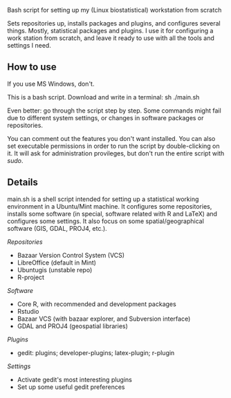 Bash script for setting up my (Linux biostatistical) workstation from scratch

Sets repositories up, installs packages and plugins, and configures several things. Mostly, statistical packages and plugins. I use it for configuring a work station from scratch, and leave it ready to use with all the tools and settings I need. 


## How to use

If you use MS Windows, don't.

This is a bash script.
Download and write in a terminal:
sh ./main.sh

Even better: go through the script step by step. 
Some commands might fail due to different system settings, or changes in software packages or repositories.

You can comment out the features you don't want installed.
You can also set executable permissions in order to run the script by double-clicking on it.
It will ask for administration provileges, but don't run the entire script with *sudo*.


## Details

main.sh is a shell script intended for setting up a statistical working environment in a Ubuntu/Mint machine.
It configures some repositories, installs some software (in special, software related with R and LaTeX) and configures some settings.
It also focus on some spatial/geographical software (GIS, GDAL, PROJ4, etc.).


*Repositories*
  * Bazaar Version Control System (VCS)
  * LibreOffice (default in Mint)
  * Ubuntugis (unstable repo)
  * R-project
  
*Software*
  * Core R, with recommended and development packages
  * Rstudio
  * Bazaar VCS (with bazaar explorer, and Subversion interface)
  * GDAL and PROJ4 (geospatial libraries)

*Plugins*
  * gedit: plugins; developer-plugins; latex-plugin; r-plugin

*Settings*
  * Activate gedit's most interesting plugins
  * Set up some useful gedit preferences
